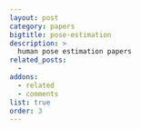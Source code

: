 ```yaml
---
layout: post
category: papers
bigtitle: pose-estimation
description: >
  human pose estimation papers
related_posts:
  -
addons:
  - related
  - comments
list: true
order: 3
---
```

